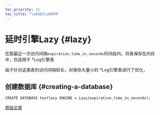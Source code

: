 ```yaml
---
toc_priority: 31
toc_title: "\u61D2\u60F0"
---
```


# 延时引擎Lazy {#lazy}

在距最近一次访问间隔`expiration_time_in_seconds`时间段内，将表保存在内存中，仅适用于 \*Log引擎表

由于针对这类表的访问间隔较长，对保存大量小的 \*Log引擎表进行了优化，

## 创建数据库 {#creating-a-database}

    CREATE DATABASE testlazy ENGINE = Lazy(expiration_time_in_seconds);

[原始文章](https://clickhouse.tech/docs/en/database_engines/lazy/) <!--hide-->
